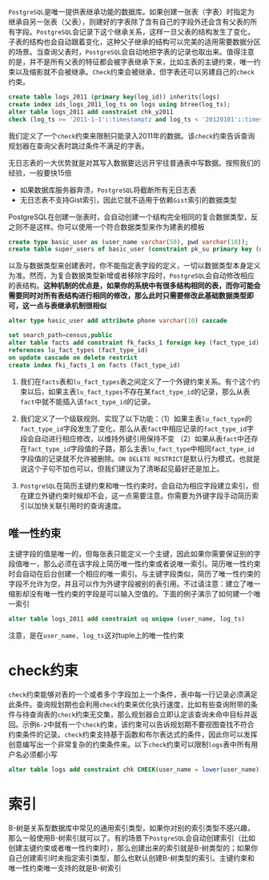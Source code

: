 `PostgreSQL`是唯一提供表继承功能的数据库。如果创建一张表（字表）时指定为继承自另一张表（父表），则建好的字表除了含有自己的字段外还会含有父表的所有字段。`PostgreSQL`会记录下这个继承关系，这样一旦父表的结构发生了变化，子表的结构也会自动跟着变化，这种父子继承的结构可以完美的适用需要数据分区的场景。当查询父表时，`PostgreSQL`会自动地把字表的记录也取出来。值得注意的是，并不是所有父表的特征都会被字表继承下来，比如主表的主键约束，唯一约束以及缩影就不会被继承。`Check`约束会被继承，但字表还可以另建自己的`check`约束。

```sql
create table logs_2011 (primary key(log_id)) inherits(logs)
create index ids_logs_2011_log_ts on logs using btree(log_ts);
alter table logs_2011 add constraint chk_y2011
check (log_ts >= '2011-1-1'::timestamptz and log_ts < '20120101'::timestamptz)
```

我们定义了一个`check`约束来限制只能录入2011年的数据。该`check`约束告诉查询规划器在查询父表时跳过条件不满足的字表。

无日志表的一大优势就是对其写入数据要远远开宇往普通表中写数据。按照我们的经验，一般要快15倍

- 如果数据库服务器奔溃，`PostgreSQL`将截断所有无日志表
- 无日志表不支持Gist索引，因此它就不适用于依赖`Gist`索引的数据类型

PostgreSQL在创建一张表时，会自动创建一个结构完全相同的复合数据类型，反之则不是这样。你可以使用一个符合数据类型来作为建表的模板

```sql
create type basic_user as (user_name varchar(50), pwd varchar(10));
create table super_users of basic_user (constraint pk_su primary key (user_name))
```

以及与数据类型来创建表时，你不能指定表字段的定义，一切以数据类型本身定义为准。然而，为复合数据类型新增或者移除字段时，`PostgreSQL`会自动修改相应的表结构。**这种机制的优点是，如果你的系统中有很多结构相同的表，而你可能会需要同时对所有表结构进行相同的修改，那么此时只需要修改此基础数据类型即可，这一点与表继承机制很相似**

```sql
alter type hasic_user add attribute phone varchar(10) cascade
```

```sql
set search_path=census,public
alter table facts add constraint fk_facks_1 foreign key (fact_type_id)
references lu_fact_types (fact_type_id)
on update cascade on delete restrict
create index fki_facts_1 on facts (fact_type_id)
```

1. 我们在`facts`表和`lu_fact_types`表之间定义了一个外键约束关系。有个这个约束以后，如果主表`lu_fact_types`不存在某`fact_type_id`的记录，那么从表`fact`中就不能插入该`fact_type_id`的记录。

2. 我们定义了一个级联规则、实现了以下功能：（1）如果主表`lu_fact_type`的`fact_type_id`字段发生了变化，那么从表`fact`中相应记录的`fact_type_id`字段会自动进行相应修改，以维持外键引用保持不变 （2）如果从表`fact`中还存在`fact_type_id`字段值的子路，那么主表`lu_fact_type`中相同`fact_type_id`字段值的记录就不允许被删除。`ON DELETE RESTRICT`是默认行为模式，也就是说这个子句不加也可以，但我们建议为了清晰起见最好还是加上。

3. `PostgreSQL`在简历主键约束和唯一性约束时，会自动为相应字段建立索引，但在建立外键约束时候却不会，这一点需要注意。你需要为外键字段手动简历索引以加快关联引用时的查询速度。

## 唯一性约束

主键字段的值是唯一的，但每张表只能定义一个主键，因此如果你需要保证别的字段值唯一，那么必须在该字段上简历唯一性约束或者说唯一索引。简历唯一性约束时会自动在后台创建一个相应的唯一索引。与主键字段类似，简历了唯一性约束的字段不允许为空，并且可以作为外键字段被别的表引用。不过请注意：建立了唯一缩影却没有唯一性约束的字段是可以输入空值的。下面的例子演示了如何建一个唯一索引

```sql
alter table logs_2011 add constraint uq unique (user_name, log_ts)
```

注意，是在`user_name, log_ts`这对tuple上的唯一性约束

# check约束

`check`约束能够对表的一个或者多个字段加上一个条件，表中每一行记录必须满足此条件。查询规划期也会利用`check`约束来优化执行速度，比如有些查询附带的条件与待查询表的`check`约束无交集，那么规划器会立即认定该查询未命中目标并返回。示例`6-2`中就有一个`check`约束，该约束可以告诉规划期不要视图查找不符合约束条件的记录。`check`约束支持基于函数和布尔表达式的条件，因此你可以发挥创意编写出一个非常复杂的约束条件来。以下`check`约束可以限制`logs`表中所有用户名必须都小写

```sql
alter table logs add constraint chk CHECK(user_name = lower(user_name))
```

# 索引

B-树是关系型数据库中常见的通用索引类型，如果你对别的索引类型不感兴趣，那么一般使用B-树索引就可以了。有的场景下`PostgreSQL`会自动创建索引（比如创建主键约束或者唯一性约束时），那么创建出来的索引就是B-树类型的；如果你自己创建索引时未指定索引类型，那么也默认创建B-树类型的索引。主键约束和唯一性约束唯一支持的就是B-树索引
